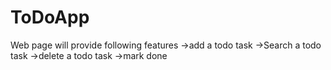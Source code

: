 # ToDoApp
Web page will provide following features
->add a todo task
->Search a todo task
->delete a todo task
->mark done
